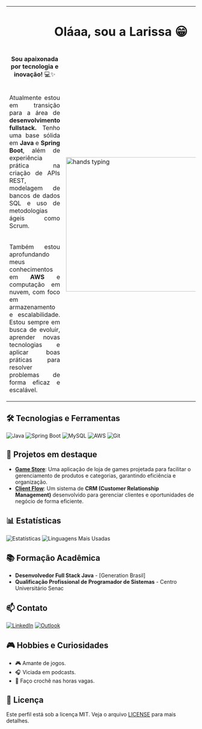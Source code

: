 <table style="width: 100%; border-collapse: collapse;">
  <tr>
    <td colspan="2" style="text-align: center; vertical-align: middle;">
     <h1 align="center"> Oláaa, sou a Larissa 😁</h1>
    </td>
  </tr>
  <tr>
    <td style="text-align: justify;">
    <p align="center"><strong>Sou apaixonada por tecnologia e inovação!</strong> 💻✨<br><br></p>
      Atualmente estou em transição para a área de <strong>desenvolvimento fullstack.</strong>
      Tenho uma base sólida em <strong>Java</strong> e <strong>Spring Boot</strong>, além de experiência prática 
      na criação de APIs REST, modelagem de bancos de dados SQL e uso de metodologias ágeis 
      como Scrum.<br><br>

   Também estou aprofundando meus conhecimentos em <strong>AWS</strong> e computação em nuvem, 
      com foco em armazenamento e escalabilidade. Estou sempre em busca de evoluir, aprender novas tecnologias 
      e aplicar boas práticas para resolver problemas de forma eficaz e escalável. 
    </td>
    <td>
      <img src="https://s4.ezgif.com/tmp/ezgif-40ea2ea8fc7222.gif" 
           alt="hands typing" width="443" height="357">
    </td>
  </tr>
  
</table>

<!-- Abaixo, a seção de markdown do GitHub estará ótima -->
## 🛠️ Tecnologias e Ferramentas

![Java](https://img.shields.io/badge/Java-ED8B00?style=for-the-badge&logo=openjdk&logoColor=white)
![Spring Boot](https://img.shields.io/badge/Spring_Boot-6DB33F?style=for-the-badge&logo=spring&logoColor=white)
![MySQL](https://img.shields.io/badge/MySQL-4479A1?style=for-the-badge&logo=mysql&logoColor=white)
![AWS](https://img.shields.io/badge/AWS-232F3E?style=for-the-badge&logo=amazon-aws&logoColor=white)
![Git](https://img.shields.io/badge/Git-F05032?style=for-the-badge&logo=git&logoColor=white)

## 🚀 Projetos em destaque

- **[Game Store](https://github.com/larissamata/gameStore)**: Uma aplicação de loja de games projetada para facilitar o gerenciamento de produtos e categorias, garantindo eficiência e organização.
- **[Client Flow](https://github.com/larissamata/ClientFlow)**: Um sistema de **CRM (Customer Relationship Management)** desenvolvido para gerenciar clientes e oportunidades de negócio de forma eficiente.

## 📊 Estatísticas

![Estatísticas](https://github-readme-stats.vercel.app/api?username=larissamata&show_icons=true&theme=radical)
![Linguagens Mais Usadas](https://github-readme-stats.vercel.app/api/top-langs/?username=larissamata&layout=compact&theme=radical)

## 📚 Formação Acadêmica

- **Desenvolvedor Full Stack Java** - [Generation Brasil] 
- **Qualificação Profissional de Programador de Sistemas** - Centro Universitário Senac

## 📫 Contato

[![LinkedIn](https://img.shields.io/badge/LinkedIn-0077B5?style=for-the-badge&logo=linkedin&logoColor=white)](https://www.linkedin.com/in/larissa-mata/)
[![Outlook](https://img.shields.io/badge/Microsoft_Outlook-0078D4?style=for-the-badge&logo=microsoft-outlook&logoColor=white)](mailto:larissa_mata@outlook.com)

## 🎮 Hobbies e Curiosidades

- 🎮 Amante de jogos.
- 🎧 Viciada em podcasts.
- 🧶 Faço crochê nas horas vagas.

## 📜 Licença

Este perfil está sob a licença MIT. Veja o arquivo [LICENSE](LICENSE) para mais detalhes.
